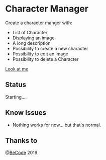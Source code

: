 # Character Manager

Create a character manger with:

* List of Character
* Displaying an image
* A long description
* Possibility to create a new character
* Possibility to edit an image
* Possibility to delete a Character

[Look at me](https://scalajeremy.github.io/js-web-2-4/)

## Status

Starting....

## Know Issues

* Nothing works for now... but that's normal.

## Thanks to


 @[BeCode](http://becode.org) 2019
